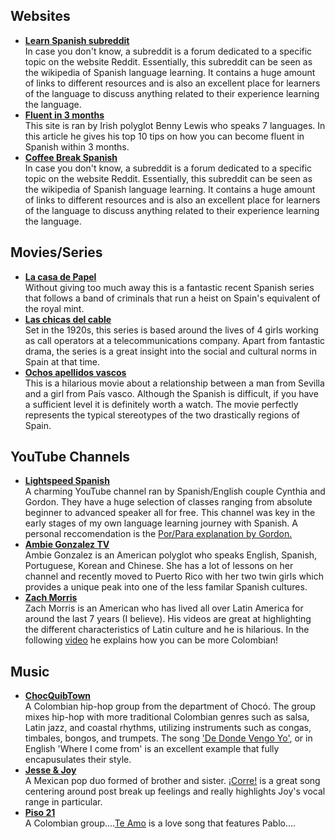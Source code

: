 <h2>Websites</h2>

<ul style="font-weight: bold;">
  <li><a class="h3-link" href="https://www.reddit.com/r/learnspanish/" target="_blank">Learn Spanish subreddit</a><br><span style="font-weight: normal;">In case you don't know, a subreddit is a forum dedicated to a specific topic on the website Reddit. Essentially, this subreddit can be seen as the wikipedia of Spanish language learning. It contains a huge amount of links to different resources and is also an excellent place for learners of the language to discuss anything related to their experience learning the language.</span></li>
  <li><a class="h3-link" href="https://www.fluentin3months.com/study-spanish/" target="_blank">Fluent in 3 months</a><br><span style="font-weight: normal;">This site is ran by Irish polyglot Benny Lewis who speaks 7 languages. In this article he gives his top 10 tips on how you can become fluent in Spanish within 3 months.</span></li>
  <li><a class="h3-link" href="https://radiolingua.com/tag/cbs-season-1/" target="_blank">Coffee Break Spanish</a><br><span style="font-weight: normal;">In case you don't know, a subreddit is a forum dedicated to a specific topic on the website Reddit. Essentially, this subreddit can be seen as the wikipedia of Spanish language learning. It contains a huge amount of links to different resources and is also an excellent place for learners of the language to discuss anything related to their experience learning the language.</span></li>
  </ul>

<h2>Movies/Series</h2>

<ul style="font-weight: bold;">
  <li><a class="h3-link" href="https://www.imdb.com/title/tt6468322/" target="_blank">La casa de Papel</a><br><span style="font-weight: normal;">Without giving too much away this is a fantastic recent Spanish series that follows a band of criminals that run a heist on Spain's equivalent of the royal mint.</span></li>
  <li><a class="h3-link" href="https://www.imdb.com/title/tt5674718/" target="_blank">Las chicas del cable</a><br><span style="font-weight: normal;">Set in the 1920s, this series is based around the lives of 4 girls working as call operators at a telecommunications company. Apart from fantastic drama, the series is a great insight into the social and cultural norms in Spain at that time.</span></li>
  <li><a class="h3-link" href="https://www.imdb.com/title/tt2955316/" target="_blank">Ochos apellidos vascos</a><br><span style="font-weight: normal;">This is a hilarious movie about a relationship between a man from Sevilla and a girl from País vasco. Although the Spanish is difficult, if you have a sufficient level it is definitely worth a watch. The movie perfectly represents the typical stereotypes of the two drastically regions of Spain.</span></li>
  </ul>
  

<h2>YouTube Channels</h2>

<ul style="font-weight: bold;">
  <li><a class="h3-link" href="https://www.youtube.com/user/LightSpeedSpanish" target="_blank">Lightspeed Spanish</a><br><span style="font-weight: normal;">A charming YouTube channel ran by Spanish/English couple Cynthia and Gordon. They have a huge selection of classes ranging from absolute beginner to advanced speaker all for free. This channel was key in the early stages of my own language learning journey with Spanish. A personal reccomendation is the <a class="purp-link" href="https://www.youtube.com/watch?v=8h1m6W4ZqgM" target="_blank">Por/Para explanation by Gordon.</a></span></li>
  <li><a class="h3-link" href="https://www.youtube.com/channel/UCBpoa34u0KPILxh3Rmbl_Kw" target="_blank">Ambie Gonzalez TV</a><br><span style="font-weight: normal;">Ambie Gonzalez is an American polyglot who speaks English, Spanish, Portuguese, Korean and Chinese. She has a lot of lessons on her channel and recently moved to Puerto Rico with her two twin girls which provides a unique peak into one of the less familar Spanish cultures.</span></li>
  <li><a class="h3-link" href="https://www.youtube.com/channel/UC6MwGi30pqAmg2djWyksUBA" target="_blank">Zach Morris</a><br><span style="font-weight: normal;">Zach Morris is an American who has lived all over Latin America for around the last 7 years (I believe). His videos are great at highlighting the different characteristics of Latin culture and he is hilarious. In the following <a class="purp-link" href="https://www.youtube.com/watch?v=JMgS9_bEo8Y" target="_blank">video</a> he explains how you can be more Colombian!</span></li>
  
</ul>

<h2>Music</h2>

<ul style="font-weight: bold;">
    <li><a class="h3-link" href="https://en.wikipedia.org/wiki/ChocQuibTown" target="_blank">ChocQuibTown</a><br><span style="font-weight: normal;">A Colombian hip-hop group from the department of Chocó. The group mixes hip-hop with more traditional Colombian genres such as salsa, Latin jazz, and coastal rhythms, utilizing instruments such as congas, timbales, bongos, and trumpets. The song <a class="purp-link" href="https://www.youtube.com/watch?v=yMS4J6Gp6e4" target="_blank">'De Donde Vengo Yo'</a>, or in English 'Where I come from' is an excellent example that fully encapusulates their style.</span></li>
    <li><a class="h3-link" href="https://en.wikipedia.org/wiki/Jesse_%26_Joy" target="_blank">Jesse & Joy</a><br><span style="font-weight: normal;">A Mexican pop duo formed of brother and sister. <a class="purp-link" href="https://www.youtube.com/watch?v=P2hM9CLAMu4" target="_blank">¡Corre!</a> is a great song centering around post break up feelings and really highlights Joy's vocal range in particular.</span></li>
    <li><a class="h3-link" href="https://en.wikipedia.org/wiki/Piso_21" target="_blank">Piso 21</a><br><span style="font-weight: normal;">A Colombian group....<a class="purp-link" href="https://www.youtube.com/watch?v=nP8ZVJxiJlU" target="_blank">Te Amo</a> is a love song that features Pablo....</span></li>
    

</ul>
